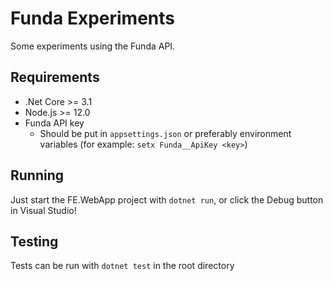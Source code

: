 # Funda Experiments

Some experiments using the Funda API.

## Requirements

* .Net Core >= 3.1
* Node.js >= 12.0
* Funda API key
  - Should be put in `appsettings.json` or preferably environment variables (for example: `setx Funda__ApiKey <key>`)

## Running

Just start the FE.WebApp project with `dotnet run`, or click the Debug button in Visual Studio!

## Testing

Tests can be run with `dotnet test` in the root directory
